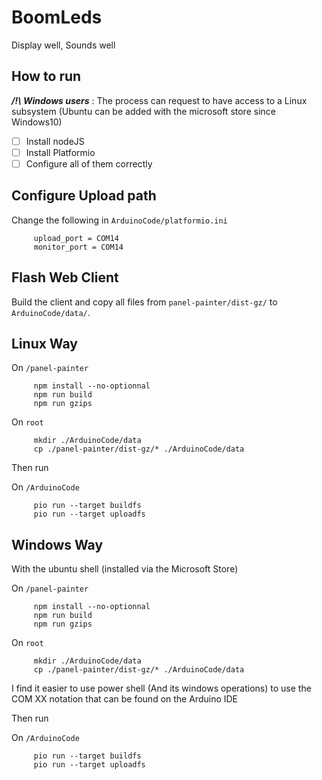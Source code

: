 

 # BoomLeds

 Display well, Sounds well

 ## How to run

***/!\\ Windows users*** : The process can request to have access to a Linux subsystem (Ubuntu can be added with the microsoft store since Windows10)

 - [ ] Install nodeJS
 - [ ] Install Platformio
 - [ ] Configure all of them correctly

 ## Configure Upload path

 Change the following in `ArduinoCode/platformio.ini`

         upload_port = COM14
         monitor_port = COM14

 ## Flash Web Client

 Build the client and copy all files from `panel-painter/dist-gz/` to `ArduinoCode/data/`.

## Linux Way

 On `/panel-painter`

         npm install --no-optionnal
         npm run build
         npm run gzips

 On `root`

         mkdir ./ArduinoCode/data
         cp ./panel-painter/dist-gz/* ./ArduinoCode/data

 Then run

 On `/ArduinoCode`

         pio run --target buildfs
         pio run --target uploadfs

## Windows Way

With the ubuntu shell (installed via the Microsoft Store)

 On `/panel-painter`

         npm install --no-optionnal
         npm run build
         npm run gzips

 On `root`

         mkdir ./ArduinoCode/data
         cp ./panel-painter/dist-gz/* ./ArduinoCode/data

I find it easier to use power shell (And its windows operations) to use the COM XX  notation that can be found on the Arduino IDE

 Then run

 On `/ArduinoCode`

         pio run --target buildfs
         pio run --target uploadfs
